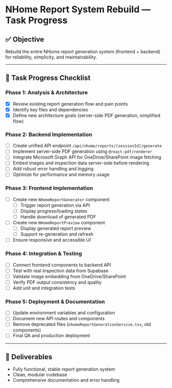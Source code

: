 # NHome Report System Rebuild — Task Progress

## ✅ Objective
Rebuild the entire NHome report generation system (frontend + backend) for reliability, simplicity, and maintainability.

---

## 🧭 Task Progress Checklist

### Phase 1: Analysis & Architecture
- [x] Review existing report generation flow and pain points
- [x] Identify key files and dependencies
- [x] Define new architecture goals (server-side PDF generation, simplified flow)

### Phase 2: Backend Implementation
- [ ] Create unified API endpoint `/api/nhome/reports/[sessionId]/generate`
- [ ] Implement server-side PDF generation using `@react-pdf/renderer`
- [ ] Integrate Microsoft Graph API for OneDrive/SharePoint image fetching
- [ ] Embed images and inspection data server-side before rendering
- [ ] Add robust error handling and logging
- [ ] Optimize for performance and memory usage

### Phase 3: Frontend Implementation
- [ ] Create new `NHomeReportGenerator` component
  - [ ] Trigger report generation via API
  - [ ] Display progress/loading states
  - [ ] Handle download of generated PDF
- [ ] Create new `NHomeReportPreview` component
  - [ ] Display generated report preview
  - [ ] Support re-generation and refresh
- [ ] Ensure responsive and accessible UI

### Phase 4: Integration & Testing
- [ ] Connect frontend components to backend API
- [ ] Test with real inspection data from Supabase
- [ ] Validate image embedding from OneDrive/SharePoint
- [ ] Verify PDF output consistency and quality
- [ ] Add unit and integration tests

### Phase 5: Deployment & Documentation
- [ ] Update environment variables and configuration
- [ ] Document new API routes and components
- [ ] Remove deprecated files (`nhomeReportGenerationService.tsx`, old components)
- [ ] Final QA and production deployment

---

## 🧩 Deliverables
- Fully functional, stable report generation system
- Clean, modular codebase
- Comprehensive documentation and error handling
